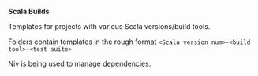 **Scala Builds**

Templates for projects with various Scala versions/build tools.

Folders contain templates in the rough format `<Scala version num>-<build tool>-<test suite>`

Niv is being used to manage dependencies.
